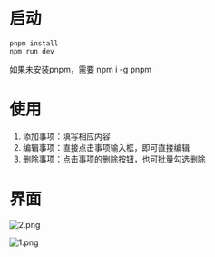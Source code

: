 # 启动
``` 
pnpm install
npm run dev
```
如果未安装pnpm，需要
npm i -g pnpm

# 使用
1. 添加事项：填写相应内容
2. 编辑事项：直接点击事项输入框，即可直接编辑
3. 删除事项：点击事项的删除按钮，也可批量勾选删除

# 界面

![2.png](F:\Code\byteDanceLLM\dailyPlan\README\OwC5uTYgnAHWsBF.png)

![1.png](F:\Code\byteDanceLLM\dailyPlan\README\hBkDxey8wvUlsg9.png)
